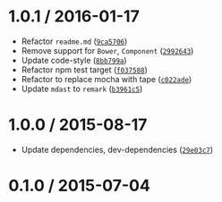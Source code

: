 <!--remark setext-->

<!--lint disable no-multiple-toplevel-headings-->

1.0.1 / 2016-01-17
==================

*   Refactor `readme.md` ([`9ca5706`](https://github.com/wooorm/mdast-util-heading-style/commit/9ca5706))
*   Remove support for `Bower`, `Component` ([`2992643`](https://github.com/wooorm/mdast-util-heading-style/commit/2992643))
*   Update code-style ([`8bb799a`](https://github.com/wooorm/mdast-util-heading-style/commit/8bb799a))
*   Refactor npm test target ([`f037588`](https://github.com/wooorm/mdast-util-heading-style/commit/f037588))
*   Refactor to replace mocha with tape ([`c022ade`](https://github.com/wooorm/mdast-util-heading-style/commit/c022ade))
*   Update `mdast` to `remark` ([`b3961c5`](https://github.com/wooorm/mdast-util-heading-style/commit/b3961c5))

1.0.0 / 2015-08-17
==================

*   Update dependencies, dev-dependencies ([`29e03c7`](https://github.com/wooorm/mdast-util-heading-style/commit/29e03c7))

0.1.0 / 2015-07-04
==================
